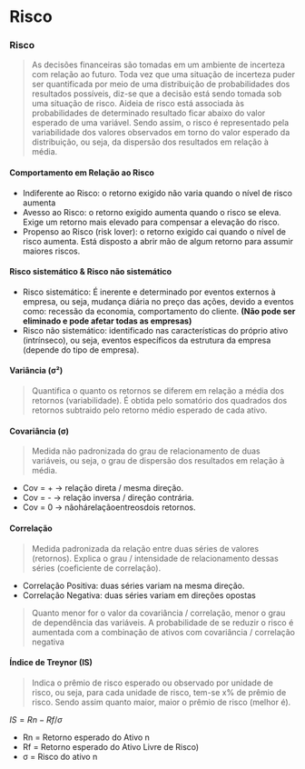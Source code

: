 # Risco
### Risco 
> As decisões financeiras são tomadas em um ambiente de incerteza com relação ao futuro. Toda vez que uma situação de incerteza puder ser quantificada por meio de uma distribuição de probabilidades dos resultados possíveis, diz-se que a decisão está sendo tomada sob uma situação de risco. Aideia de risco está associada às probabilidades de determinado resultado ficar abaixo do valor esperado de uma variável.  Sendo assim, o risco é representado pela variabilidade dos valores observados em torno do valor esperado da distribuição, ou seja, da dispersão dos resultados em relação à média.

#### Comportamento em Relação ao Risco
-  Indiferente ao Risco: o retorno exigido não varia quando o nível de risco aumenta
-  Avesso ao Risco: o retorno exigido aumenta quando o risco se eleva. Exige um retorno mais elevado para compensar a elevação do risco.
-  Propenso ao Risco (risk lover): o retorno exigido cai quando o nível de risco aumenta. Está disposto a abrir mão de algum retorno para assumir maiores riscos.

#### Risco sistemático & Risco não sistemático

- Risco sistemático: É inerente e determinado por eventos externos à empresa, ou seja, mudança diária no preço das ações, devido a eventos como: recessão da economia, comportamento do cliente. **(Não pode ser eliminado e pode afetar todas as empresas)**
- Risco não sistemático: identificado nas características do próprio ativo (intrínseco), ou seja, eventos específicos da estrutura da empresa (depende do tipo de empresa).

#### Variância (σ²)
> Quantifica o quanto os retornos se diferem em relação a média dos retornos (variabilidade). É
obtida pelo somatório dos quadrados dos retornos subtraido pelo retorno médio esperado de cada ativo.

#### Covariância (σ)
> Medida não padronizada do grau de relacionamento de duas variáveis, ou seja, o grau de dispersão dos resultados em relação à média.
- Cov = + -> relação direta / mesma direção.
- Cov = - -> relação inversa / direção contrária.
- Cov = 0 -> nãohárelaçãoentreosdois retornos.

#### Correlação 
> Medida padronizada da relação entre duas séries de valores (retornos). Explica o grau / intensidade de relacionamento dessas séries (coeficiente de correlação).

- Correlação Positiva: duas séries variam na mesma direção.
- Correlação Negativa: duas séries variam em direções opostas

> Quanto menor for o valor da covariância / correlação, menor o grau de dependência das variáveis. A probabilidade de se reduzir o risco é aumentada com a combinação de ativos com covariância / correlação negativa

#### Índice de Treynor (IS)
> Indica o prêmio de risco esperado ou observado por unidade de risco, ou seja, para cada unidade de risco, tem-se x% de prêmio de risco. Sendo assim quanto maior, maior o prêmio de risco (melhor é).

$IS = Rn - Rf / σ$ 

- Rn = Retorno esperado do Ativo n
- Rf = Retorno esperado do Ativo Livre de Risco)
- σ =  Risco do ativo n
